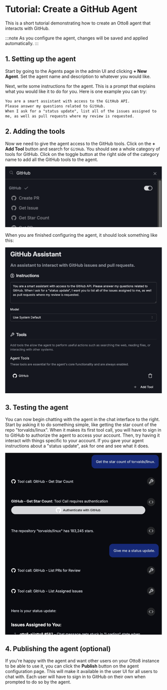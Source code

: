 # Tutorial: Create a GitHub Agent

This is a short tutorial demonstrating how to create an Otto8 agent that interacts with GitHub.

:::note
As you configure the agent, changes will be saved and applied automatically.
:::

## 1. Setting up the agent

Start by going to the Agents page in the admin UI and clicking **+ New Agent**.
Set the agent name and description to whatever you would like.

Next, write some instructions for the agent.
This is a prompt that explains what you would like it to do for you.
Here is one example you can try:

```text
You are a smart assistant with access to the GitHub API.
Please answer my questions related to GitHub.
When I ask for a "status update", list all of the issues assigned to me, as well as pull requests where my review is requested.
```

## 2. Adding the tools

Now we need to give the agent access to the GitHub tools.
Click on the **+ Add Tool** button and search for `GitHub`.
You should see a whole category of tools for GitHub.
Click on the toggle button at the right side of the category name to add all the GitHub tools to the agent.

![GitHub tools toggle](../../static/img/guides/github-agent/github-tools.png)

When you are finished configuring the agent, it should look something like this:

![GitHub agent configuration](../../static/img/guides/github-agent/github-agent-config.png)

## 3. Testing the agent

You can now begin chatting with the agent in the chat interface to the right.
Start by asking it to do something simple, like getting the star count of the repo "torvalds/linux".
When it makes its first tool call, you will have to sign in to GitHub to authorize the agent to access your account.
Then, try having it interact with things specific to your account.
If you gave your agent instructions about a "status update", ask for one and see what it does.

![Example chat](../../static/img/guides/github-agent/github-chat-example.png)

## 4. Publishing the agent (optional)

If you're happy with the agent and want other users on your Otto8 instance to be able to use it,
you can click the **Publish** button on the agent configuration page.
This will make it available in the user UI for all users to chat with.
Each user will have to sign in to GitHub on their own when prompted to do so by the agent.
